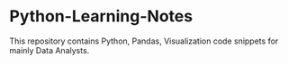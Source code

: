 # Python-Learning-Notes
This repository contains Python, Pandas, Visualization code snippets for mainly Data Analysts.
